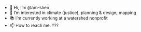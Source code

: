 - 👋 Hi, I’m @am-shen
- 🌱 I’m interested in climate (justice), planning & design, mapping
- 📚 I’m currently working at a watershed nonprofit
- 📫 How to reach me: ???

<!---
am-shen/am-shen is a ✨ special ✨ repository because its `README.md` (this file) appears on your GitHub profile.
You can click the Preview link to take a look at your changes.
--->
